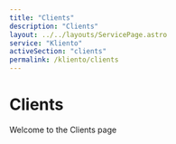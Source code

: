 ```yaml
---
title: "Clients"
description: "Clients"
layout: ../../layouts/ServicePage.astro
service: "Kliento"
activeSection: "clients"
permalink: /kliento/clients
---
```


# Clients

Welcome to the Clients page
